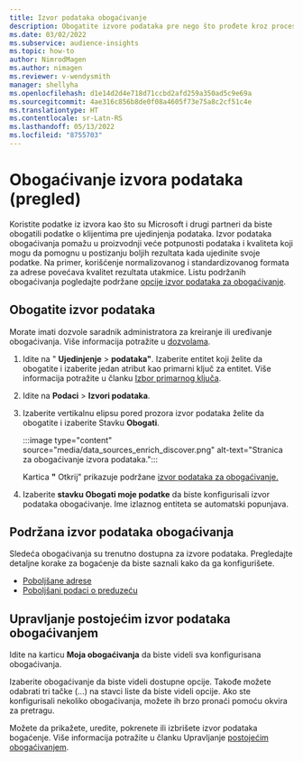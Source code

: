 ```yaml
---
title: Izvor podataka obogaćivanje
description: Obogatite izvore podataka pre nego što prođete kroz proces ujedinjenja podataka.
ms.date: 03/02/2022
ms.subservice: audience-insights
ms.topic: how-to
author: NimrodMagen
ms.author: nimagen
ms.reviewer: v-wendysmith
manager: shellyha
ms.openlocfilehash: d1e14d2d4e718d71ccbd2afd259a350ad5c9e69a
ms.sourcegitcommit: 4ae316c856b8de0f08a4605f73e75a8c2cf51c4e
ms.translationtype: HT
ms.contentlocale: sr-Latn-RS
ms.lasthandoff: 05/13/2022
ms.locfileid: "8755703"
---
```

# <a name="enrichment-for-data-sources-preview"></a>Obogaćivanje izvora podataka (pregled)

Koristite podatke iz izvora kao što su Microsoft i drugi partneri da biste obogatili podatke o klijentima pre ujedinjenja podataka. Izvor podataka obogaćivanja pomažu u proizvodnji veće potpunosti podataka i kvaliteta koji mogu da pomognu u postizanju boljih rezultata kada ujedinite svoje podatke. Na primer, korišćenje normalizovanog i standardizovanog formata za adrese povećava kvalitet rezultata utakmice. Listu podržanih obogaćivanja pogledajte podržane [opcije izvor podataka za obogaćivanje](#supported-data-source-enrichments).

## <a name="enrich-a-data-source"></a>Obogatite izvor podataka

Morate imati dozvole saradnik administratora za kreiranje ili uređivanje obogaćivanja. Više informacija potražite u [dozvolama](permissions.md).  

1. Idite na " **Ujedinjenje** > **podataka"**. Izaberite entitet koji želite da obogatite i izaberite jedan atribut kao primarni ključ za entitet. Više informacija potražite u članku [Izbor primarnog ključa](map-entities.md#select-primary-key-and-semantic-type-for-attributes).

1. Idite na **Podaci** > **Izvori podataka**.

1. Izaberite vertikalnu elipsu pored prozora izvor podataka želite da obogatite i izaberite Stavku **Obogati**.

   :::image type="content" source="media/data_sources_enrich_discover.png" alt-text="Stranica za obogaćivanje izvora podataka.":::

   Kartica **"** Otkrij" prikazuje podržane [izvor podataka za obogaćivanje.](#supported-data-source-enrichments)

1. Izaberite **stavku Obogati moje podatke** da biste konfigurisali izvor podataka obogaćivanje. Ime izlaznog entiteta se automatski popunjava.

## <a name="supported-data-source-enrichments"></a>Podržana izvor podataka obogaćivanja

Sledeća obogaćivanja su trenutno dostupna za izvore podataka. Pregledajte detaljne korake za bogaćenje da biste saznali kako da ga konfigurišete.

- [Poboljšane adrese](enrichment-enhanced-addresses.md)
- [Poboljšani podaci o preduzeću](enrichment-enhanced-company-data.md)

## <a name="manage-existing-data-source-enrichments"></a>Upravljanje postojećim izvor podataka obogaćivanjem

Idite na karticu **Moja obogaćivanja** da biste videli sva konfigurisana obogaćivanja.

Izaberite obogaćivanje da biste videli dostupne opcije. Takođe možete odabrati tri tačke (...) na stavci liste da biste videli opcije. Ako ste konfigurisali nekoliko obogaćivanja, možete ih brzo pronaći pomoću okvira za pretragu.

Možete da prikažete, uredite, pokrenete ili izbrišete izvor podataka bogaćenje. Više informacija potražite u članku Upravljanje [postojećim obogaćivanjem](enrichment-hub.md).
